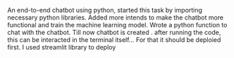 An end-to-end chatbot using python, started this task by importing necessary python libraries.
Added more intends to make the chatbot more functional and train the machine learning model.
Wrote a python function to chat with the chatbot.
Till now chatbot is created . after running the code, this can be interacted in the terminal itself... For that it should be deploied first.
I used streamlit library to deploy
